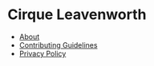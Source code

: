 # Cirque Leavenworth

- [About](About.md)
- [Contributing Guidelines](Contributing.md)
- [Privacy Policy](Privacy_Policy.md)
